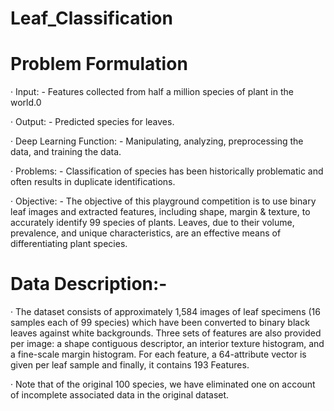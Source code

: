 # Leaf_Classification
# Problem Formulation

· Input: - Features collected from half a million species of plant in the world.0

· Output: - Predicted species for leaves.

· Deep Learning Function: - Manipulating, analyzing, preprocessing the data, and training the data.

· Problems: - Classification of species has been historically problematic and often results in duplicate identifications.

· Objective: - The objective of this playground competition is to use binary leaf images and extracted features, including shape, margin & texture, to accurately identify 99 species of plants. Leaves, due to their volume, prevalence, and unique characteristics, are an effective means of differentiating plant species.

# Data Description:-

· The dataset consists of approximately 1,584 images of leaf specimens (16 samples each of 99 species) which have been converted to binary black leaves against white backgrounds. Three sets of features are also provided per image: a shape contiguous descriptor, an interior texture histogram, and a fine-scale margin histogram. For each feature, a 64-attribute vector is given per leaf sample and finally, it contains 193 Features.

· Note that of the original 100 species, we have eliminated one on account of incomplete associated data in the original dataset.
